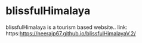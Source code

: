 # blissfulHimalaya 
blissfulHimalaya is a tourism based website..
link: https:https://neerajp67.github.io/blissfulHimalayaV.2/
